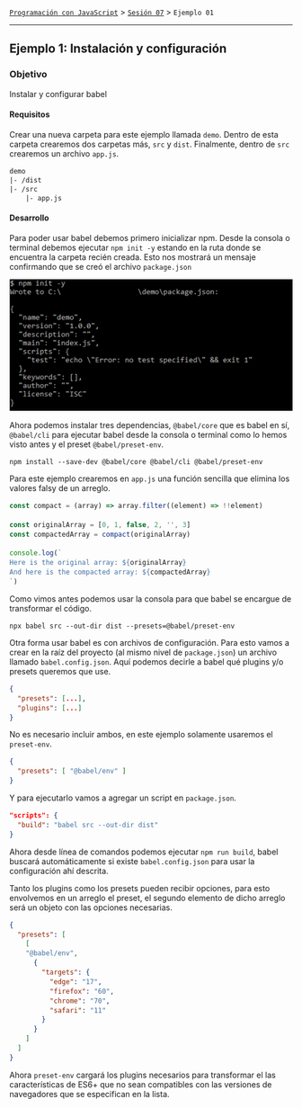 [`Programación con JavaScript`](../../Readme.md) > [`Sesión 07`](../Readme.md) > `Ejemplo 01`

---

## Ejemplo 1: Instalación y configuración

### Objetivo

Instalar y configurar babel

#### Requisitos

Crear una nueva carpeta para este ejemplo llamada `demo`. Dentro de esta carpeta crearemos dos carpetas más, `src` y 
`dist`. Finalmente, dentro de `src` crearemos un archivo `app.js`.

```
demo
|- /dist
|- /src
    |- app.js
```

#### Desarrollo

Para poder usar babel debemos primero inicializar npm. Desde la consola o terminal debemos ejecutar `npm init -y`
estando en la ruta donde se encuentra la carpeta recién creada. Esto nos mostrará un mensaje confirmando que se creó el
archivo `package.json`

![npm init](./assets/npm-init.png)

Ahora podemos instalar tres dependencias, `@babel/core` que es babel en sí, `@babel/cli` para ejecutar babel desde la
consola o terminal como lo hemos visto antes y el preset `@babel/preset-env`.

```
npm install --save-dev @babel/core @babel/cli @babel/preset-env
```

Para este ejemplo crearemos en `app.js` una función sencilla que elimina los valores falsy de un arreglo.

```javascript
const compact = (array) => array.filter((element) => !!element)

const originalArray = [0, 1, false, 2, '', 3]
const compactedArray = compact(originalArray)

console.log(`
Here is the original array: ${originalArray}
And here is the compacted array: ${compactedArray}
`)
```

Como vimos antes podemos usar la consola para que babel se encargue de transformar el código.

```
npx babel src --out-dir dist --presets=@babel/preset-env
```

Otra forma usar babel es con archivos de configuración. Para esto vamos a crear en la raíz del proyecto (al mismo nivel 
de `package.json`) un archivo llamado `babel.config.json`. Aquí podemos decirle a babel qué plugins y/o presets queremos
que use. 

```json
{
  "presets": [...],
  "plugins": [...]
}
```

No es necesario incluir ambos, en este ejemplo solamente usaremos el `preset-env`.

```json
{
  "presets": [ "@babel/env" ]
}
```

Y para ejecutarlo vamos a agregar un script en `package.json`.

```json
"scripts": {
  "build": "babel src --out-dir dist"
}
```

Ahora desde línea de comandos podemos ejecutar `npm run build`, babel buscará automáticamente si existe 
`babel.config.json` para usar la configuración ahí descrita.

Tanto los plugins como los presets pueden recibir opciones, para esto envolvemos en un arreglo el preset, el segundo 
elemento de dicho arreglo será un objeto con las opciones necesarias.

```json
{
  "presets": [
    [
    "@babel/env",
      {
        "targets": {
          "edge": "17",
          "firefox": "60",
          "chrome": "70",
          "safari": "11"
        }
      }
    ]
  ]
}
```

Ahora `preset-env` cargará los plugins necesarios para transformar el las características de ES6+ que no sean compatibles
con las versiones de navegadores que se especifican en la lista.

